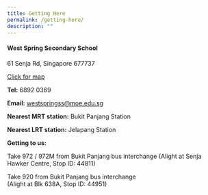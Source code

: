 ```yaml
---
title: Getting Here
permalink: /getting-here/
description: ""
---
```

#### **West Spring Secondary School**

61 Senja Rd, Singapore 677737

<a href="https://mapcarta.com/W293503105" target="_blank">Click for map</a>

**Tel:** 6892 0369

**Email:** [westspringss@moe.edu.sg](westspringss@moe.edu.sg)

 **Nearest MRT station:** Bukit Panjang Station
 
 **Nearest LRT station:** Jelapang Station
 
**Getting to us:**

Take 972 / 972M from Bukit Panjang bus interchange (Alight at Senja Hawker Centre, Stop ID: 44811)

Take 920 from Bukit Panjang bus interchange    
(Alight at Blk 638A, Stop ID: 44951)